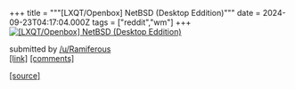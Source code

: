 +++
title = """[LXQT/Openbox] NetBSD (Desktop Eddition)"""
date = 2024-09-23T04:17:04.000Z
tags = ["reddit","wm"]
+++
[![[LXQT/Openbox] NetBSD (Desktop Eddition)](https://preview.redd.it/rfm8rq3vihqd1.png?width=640&crop=smart&auto=webp&s=64e2dc567a351b801878485bb0602cbe08e1104b "[LXQT/Openbox] NetBSD (Desktop Eddition)")](https://www.reddit.com/r/unixporn/comments/1fnc4g3/lxqtopenbox_netbsd_desktop_eddition/)

submitted by [/u/Ramiferous](https://www.reddit.com/user/Ramiferous)  
[\[link\]](https://i.redd.it/rfm8rq3vihqd1.png) [\[comments\]](https://www.reddit.com/r/unixporn/comments/1fnc4g3/lxqtopenbox_netbsd_desktop_eddition/)

[[source]](https://www.reddit.com/r/unixporn/comments/1fnc4g3/lxqtopenbox_netbsd_desktop_eddition/)
